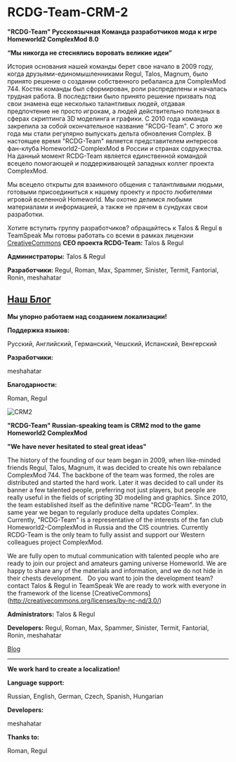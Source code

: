 RCDG-Team-CRM-2
===============

**"RCDG-Team" Русскоязычная Команда разработчиков мода к игре Homeworld2 ComplexMod 8.0**

**“Мы никогда не стеснялись воровать великие идеи”**

История основания нашей команды берет свое начало в 2009 году, когда друзьями-единомышленниками Regul, Talos, Magnum, было принято решение о создании собственного ребаланса для ComplexMod 744. Костяк команды был сформирован, роли распределены и началась трудная работа. В последствии было принято решение призвать под свои знамена еще несколько талантливых людей, отдавая предпочтение не просто игрокам, а людей  действительно полезных в сферах скриптинга 3D моделинга  и графики. С 2010 года команда закрепила за собой окончательное название "RCDG-Team". С этого же года мы стали регулярно выпускать дельта обновления Complex. В настоящее время "RCDG-Team" является  представителем интересов фан-клуба Homeworld2-ComplexMod в России и странах содружества.
На данный момент RCDG-Team является единственной командой всецело помогающей и поддерживающей западных коллег проекта ComplexMod. 

Мы всецело открыты для  взаимного общения с  талантливыми  людьми, готовыми присоединиться к нашему проекту и просто любителями игровой вселенной Homeworld. Мы охотно делимся любыми материалами и  информацией, а также  не прячем в сундуках свои разработки.
 
Хотите вступить группу разработчиков? обращайтесь к  Talos & Regul в TeamSpeak
Мы  готовы  работать со всеми  в рамках лицензии [CreativeCommons](http://creativecommons.org/licenses/by-nc-nd/3.0/)
**CEO проекта RCDG-Team:** Talos & Regul

**Администраторы:** Talos & Regul

**Разработчики:** Regul, Roman, Max, Spammer,  Sinister, Termit, Fantorial, Ronin, meshahatar

[Наш Блог]( http://complexmod.blogspot.com)
-----------------------------------------------------------------------------------------------

**Мы упорно работаем над созданием локализации!**

**Поддержка языков:**

Русский,
Английский,
Германский,
Чешский,
Испанский,
Венгерский

**Разработчики:**

meshahatar

**Благодарности:**

Roman,
Regul

![CRM2](http://3.bp.blogspot.com/-okkZQaDadz0/US-5I5YKzsI/AAAAAAAAAQ4/eMUWvr5pgJw/s1600/load_background_16000_OB.jpg)

**"RCDG-Team" Russian-speaking team is CRM2 mod to the game Homeworld2 ComplexMod**

**"We have never hesitated to steal great ideas"**

The history of the founding of our team began in 2009, when like-minded friends Regul, Talos, Magnum, it was decided to create his own rebalance ComplexMod 744. The backbone of the team was formed, the roles are distributed and started the hard work. Later it was decided to call under its banner a few talented people, preferring not just players, but people are really useful in the fields of scripting 3D modeling and graphics. Since 2010, the team established itself as the definitive name "RCDG-Team". In the same year we began to regularly produce delta updates Complex. Currently, "RCDG-Team" is a representative of the interests of the fan club Homeworld2-ComplexMod in Russia and the CIS countries.
Currently RCDG-Team is the only team to fully assist and support our Western colleagues project ComplexMod.

We are fully open to mutual communication with talented people who are ready to join our project and amateurs gaming universe Homeworld. We are happy to share any of the materials and information, and we do not hide in their chests development.
 
Do you want to join the development team? contact Talos & Regul in TeamSpeak
We are ready to work with everyone in the framework of the license [CreativeCommons] (http://creativecommons.org/licenses/by-nc-nd/3.0/)

**Administrators:** Talos & Regul

**Developers:** Regul, Roman, Max, Spammer,  Sinister, Termit, Fantorial, Ronin, meshahatar

[Blog]( http://complexmod.blogspot.com)

------------------------------------

**We work hard to create a localization!**

**Language support:** 

Russian, 
English, 
German, 
Czech, 
Spanish, 
Hungarian

**Developers:**

meshahatar

**Thanks to:**

Roman,
Regul
